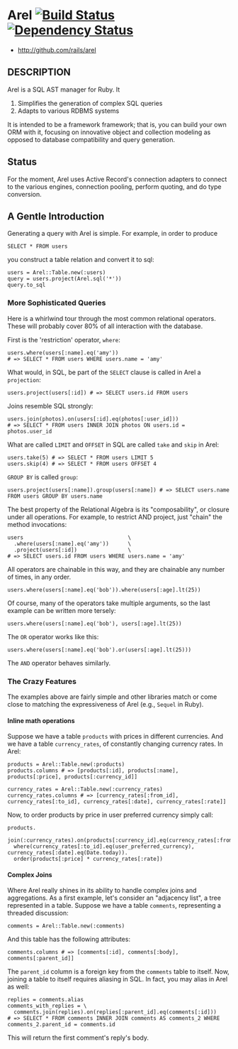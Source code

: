 # Arel [![Build Status](https://secure.travis-ci.org/rails/arel.png)](http://travis-ci.org/rails/arel) [![Dependency Status](https://gemnasium.com/rails/arel.png)](https://gemnasium.com/rails/arel)

* http://github.com/rails/arel

## DESCRIPTION

Arel is a SQL AST manager for Ruby. It

1. Simplifies the generation of complex SQL queries
2. Adapts to various RDBMS systems

It is intended to be a framework framework; that is, you can build your own ORM
with it, focusing on innovative object and collection modeling as opposed to
database compatibility and query generation.

## Status

For the moment, Arel uses Active Record's connection adapters to connect to the various engines, connection pooling, perform quoting, and do type conversion.

## A Gentle Introduction

Generating a query with Arel is simple. For example, in order to produce

    SELECT * FROM users

you construct a table relation and convert it to sql:

    users = Arel::Table.new(:users)
    query = users.project(Arel.sql('*'))
    query.to_sql

### More Sophisticated Queries

Here is a whirlwind tour through the most common relational operators. These will probably cover 80% of all interaction with the database.

First is the 'restriction' operator, `where`:

    users.where(users[:name].eq('amy'))
    # => SELECT * FROM users WHERE users.name = 'amy'

What would, in SQL, be part of the `SELECT` clause is called in Arel a `projection`:

    users.project(users[:id]) # => SELECT users.id FROM users

Joins resemble SQL strongly:

    users.join(photos).on(users[:id].eq(photos[:user_id]))
    # => SELECT * FROM users INNER JOIN photos ON users.id = photos.user_id

What are called `LIMIT` and `OFFSET` in SQL are called `take` and `skip` in Arel:

    users.take(5) # => SELECT * FROM users LIMIT 5
    users.skip(4) # => SELECT * FROM users OFFSET 4

`GROUP BY` is called `group`:

    users.project(users[:name]).group(users[:name]) # => SELECT users.name FROM users GROUP BY users.name

The best property of the Relational Algebra is its "composability", or closure under all operations. For example, to restrict AND project, just "chain" the method invocations:

    users                                 \
      .where(users[:name].eq('amy'))      \
      .project(users[:id])                \
    # => SELECT users.id FROM users WHERE users.name = 'amy'

All operators are chainable in this way, and they are chainable any number of times, in any order.

    users.where(users[:name].eq('bob')).where(users[:age].lt(25))

Of course, many of the operators take multiple arguments, so the last example can be written more tersely:

    users.where(users[:name].eq('bob'), users[:age].lt(25))

The `OR` operator works like this:

    users.where(users[:name].eq('bob').or(users[:age].lt(25)))

The `AND` operator behaves similarly.

### The Crazy Features

The examples above are fairly simple and other libraries match or come close to matching the expressiveness of Arel (e.g., `Sequel` in Ruby).

#### Inline math operations

Suppose we have a table `products` with prices in different currencies. And we have a table `currency_rates`, of constantly changing currency rates. In Arel:

    products = Arel::Table.new(:products)
    products.columns # => [products[:id], products[:name], products[:price], products[:currency_id]]

    currency_rates = Arel::Table.new(:currency_rates)
    currency_rates.columns # => [currency_rates[:from_id], currency_rates[:to_id], currency_rates[:date], currency_rates[:rate]]

Now, to order products by price in user preferred currency simply call:

    products.
      join(:currency_rates).on(products[:currency_id].eq(currency_rates[:from_id])).
      where(currency_rates[:to_id].eq(user_preferred_currency), currency_rates[:date].eq(Date.today)).
      order(products[:price] * currency_rates[:rate])

#### Complex Joins

Where Arel really shines in its ability to handle complex joins and aggregations. As a first example, let's consider an "adjacency list", a tree represented in a table. Suppose we have a table `comments`, representing a threaded discussion:

    comments = Arel::Table.new(:comments)

And this table has the following attributes:

    comments.columns # => [comments[:id], comments[:body], comments[:parent_id]]

The `parent_id` column is a foreign key from the `comments` table to itself. Now, joining a table to itself requires aliasing in SQL. In fact, you may alias in Arel as well:

    replies = comments.alias
    comments_with_replies = \
      comments.join(replies).on(replies[:parent_id].eq(comments[:id]))
    # => SELECT * FROM comments INNER JOIN comments AS comments_2 WHERE comments_2.parent_id = comments.id

This will return the first comment's reply's body.
